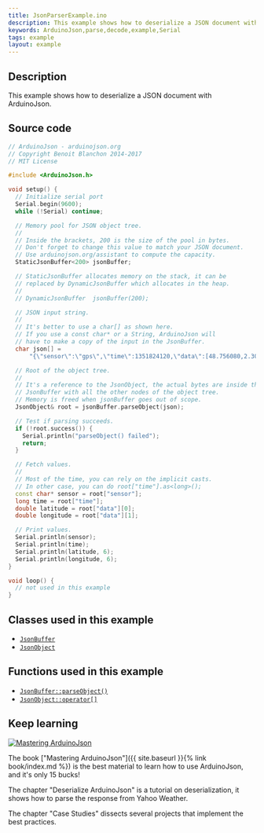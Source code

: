 ```yaml
---
title: JsonParserExample.ino
description: This example shows how to deserialize a JSON document with ArduinoJson.
keywords: ArduinoJson,parse,decode,example,Serial
tags: example
layout: example
---
```


## Description

This example shows how to deserialize a JSON document with ArduinoJson.

## Source code

```c++
// ArduinoJson - arduinojson.org
// Copyright Benoit Blanchon 2014-2017
// MIT License

#include <ArduinoJson.h>

void setup() {
  // Initialize serial port
  Serial.begin(9600);
  while (!Serial) continue;

  // Memory pool for JSON object tree.
  //
  // Inside the brackets, 200 is the size of the pool in bytes.
  // Don't forget to change this value to match your JSON document.
  // Use arduinojson.org/assistant to compute the capacity.
  StaticJsonBuffer<200> jsonBuffer;

  // StaticJsonBuffer allocates memory on the stack, it can be
  // replaced by DynamicJsonBuffer which allocates in the heap.
  //
  // DynamicJsonBuffer  jsonBuffer(200);

  // JSON input string.
  //
  // It's better to use a char[] as shown here.
  // If you use a const char* or a String, ArduinoJson will
  // have to make a copy of the input in the JsonBuffer.
  char json[] =
      "{\"sensor\":\"gps\",\"time\":1351824120,\"data\":[48.756080,2.302038]}";

  // Root of the object tree.
  //
  // It's a reference to the JsonObject, the actual bytes are inside the
  // JsonBuffer with all the other nodes of the object tree.
  // Memory is freed when jsonBuffer goes out of scope.
  JsonObject& root = jsonBuffer.parseObject(json);

  // Test if parsing succeeds.
  if (!root.success()) {
    Serial.println("parseObject() failed");
    return;
  }

  // Fetch values.
  //
  // Most of the time, you can rely on the implicit casts.
  // In other case, you can do root["time"].as<long>();
  const char* sensor = root["sensor"];
  long time = root["time"];
  double latitude = root["data"][0];
  double longitude = root["data"][1];

  // Print values.
  Serial.println(sensor);
  Serial.println(time);
  Serial.println(latitude, 6);
  Serial.println(longitude, 6);
}

void loop() {
  // not used in this example
}
```


## Classes used in this example

* [`JsonBuffer`]({{site.baseurl}}/api/jsonbuffer/)
* [`JsonObject`]({{site.baseurl}}/api/jsonobject/)

## Functions used in this example

* [`JsonBuffer::parseObject()`]({{site.baseurl}}/api/jsonbuffer/parseobject/)
* [`JsonObject::operator[]`]({{site.baseurl}}/api/jsonobject/subscript/)

## Keep learning

<a href="{{ site.baseurl }}{% link book/index.md %}"><img src="{{site.baseurl}}/images/cover200.png" class="float-right" alt="Mastering ArduinoJson"></a>

The book ["Mastering ArduinoJson"]({{ site.baseurl }}{% link book/index.md %}) is the best material to learn how to use ArduinoJson, and it's only 15 bucks!

The chapter "Deserialize ArduinoJson" is a tutorial on deserialization, it shows how to parse the response from Yahoo Weather.

The chapter "Case Studies" dissects several projects that implement the best practices.
